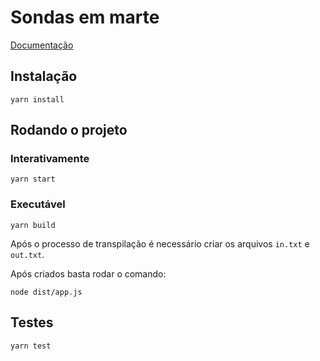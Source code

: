 # Sondas em marte
[Documentação](https://www.notion.so/reisnobre/Sondas-em-Marte-Documenta-o-8b837e4246a54bdc9ed5440908eba0f2)

## Instalação

    yarn install


## Rodando o projeto

### Interativamente

    yarn start

### Executável

    yarn build

Após o processo de transpilação é necessário criar os arquivos `in.txt` e `out.txt`.

Após criados basta rodar o comando:

    node dist/app.js

## Testes

    yarn test
